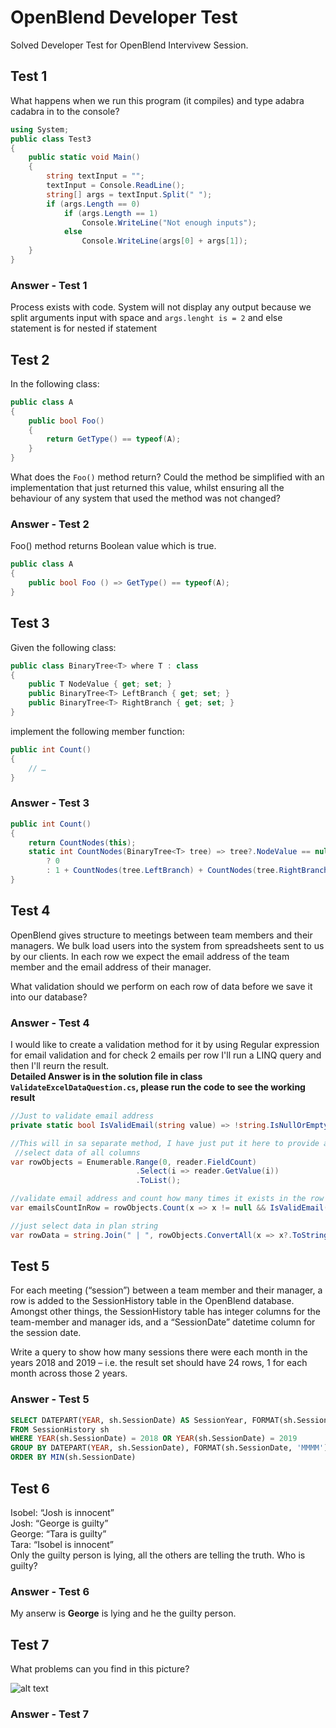 # OpenBlend Developer Test

Solved Developer Test for OpenBlend Intervivew Session.

## Test 1

What happens when we run this program (it compiles)  and type adabra cadabra in to the console?

```C#
using System;
public class Test3
{
    public static void Main()
    {
        string textInput = "";
        textInput = Console.ReadLine();
        string[] args = textInput.Split(" ");
        if (args.Length == 0)
            if (args.Length == 1)
                Console.WriteLine("Not enough inputs");
            else
                Console.WriteLine(args[0] + args[1]);
    }
}
```

### Answer - Test 1

Process exists with code. System will not display any output because we split arguments input with space and `args.lenght is = 2` and else statement is for nested if statement

## Test 2

In the following class:

```C#
public class A
{
    public bool Foo()
    {
        return GetType() == typeof(A);
    }
}
 ```

What does the `Foo()` method return? Could the method be simplified with an implementation that just returned this value, whilst ensuring all the behaviour of any system that used the method was not changed?

### Answer - Test 2

Foo() method returns Boolean value which is true.

```C#
public class A
{
    public bool Foo () => GetType() == typeof(A);
}
```

## Test 3

Given the following class:

```C#
public class BinaryTree<T> where T : class
{
    public T NodeValue { get; set; }
    public BinaryTree<T> LeftBranch { get; set; }
    public BinaryTree<T> RightBranch { get; set; }
}
```

implement the following member function:

```C#
public int Count()
{
    // …
}
```

### Answer - Test 3

```C#
public int Count()
{
    return CountNodes(this);
    static int CountNodes(BinaryTree<T> tree) => tree?.NodeValue == null
        ? 0
        : 1 + CountNodes(tree.LeftBranch) + CountNodes(tree.RightBranch);
}

```

## Test 4

OpenBlend gives structure to meetings between team members and their managers.  We bulk load users into the system from spreadsheets sent to us by our clients.  In each row we expect the email address of the team member and the email address of their manager.

What validation should we perform on each row of data before we save it into our database?

### Answer - Test 4

I would like to create a validation method for it by using Regular expression for email validation and for check 2 emails per row I'll run a LINQ query and then I'll reurn the result.  
__Detailed Answer is in the solution file in class `ValidateExcelDataQuestion.cs`, please run the code to see the working result__

```C#
//Just to validate email address
private static bool IsValidEmail(string value) => !string.IsNullOrEmpty(value) && Regex.IsMatch(value, @"^[^@\s]+@[^@\s]+\.[^@\s]+$", RegexOptions.IgnoreCase);

//This will in sa separate method, I have just put it here to provide an overview
 //select data of all columns
var rowObjects = Enumerable.Range(0, reader.FieldCount)
                            .Select(i => reader.GetValue(i))
                            .ToList();

//validate email address and count how many times it exists in the row
var emailsCountInRow = rowObjects.Count(x => x != null && IsValidEmail(x.ToString()));

//just select data in plan string
var rowData = string.Join(" | ", rowObjects.ConvertAll(x => x?.ToString()).ToArray());
```

## Test 5

For each meeting (“session”) between a team member and their manager, a row is added to the SessionHistory table in the OpenBlend database.  Amongst other things, the SessionHistory table has integer columns for the team-member and manager ids, and a “SessionDate” datetime column for the session date.

Write a query to show how many sessions there were each month in the years 2018 and 2019 – i.e. the result set should have 24 rows, 1 for each month across those 2 years.

### Answer - Test 5

```SQL
SELECT DATEPART(YEAR, sh.SessionDate) AS SessionYear, FORMAT(sh.SessionDate, 'MMMM') AS SessionMonth, COUNT(*) SessionsPerMonth
FROM SessionHistory sh
WHERE YEAR(sh.SessionDate) = 2018 OR YEAR(sh.SessionDate) = 2019
GROUP BY DATEPART(YEAR, sh.SessionDate), FORMAT(sh.SessionDate, 'MMMM')
ORDER BY MIN(sh.SessionDate)
```

## Test 6

Isobel: “Josh is innocent”  
Josh: “George is guilty”  
George: “Tara is guilty”  
Tara: “Isobel is innocent”  
Only the guilty person is lying, all the others are telling the truth.  Who is guilty?

### Answer - Test 6

My anserw is __George__ is lying and he the guilty person.

## Test 7

What problems can you find in this picture?

![alt text](https://raw.githubusercontent.com/asad-sangla/open-blend-home/main/open-blen-screen-hot.jpg?token=ABUYDWTKCD5CQPAKDOI7PL272CRRI)

### Answer - Test 7